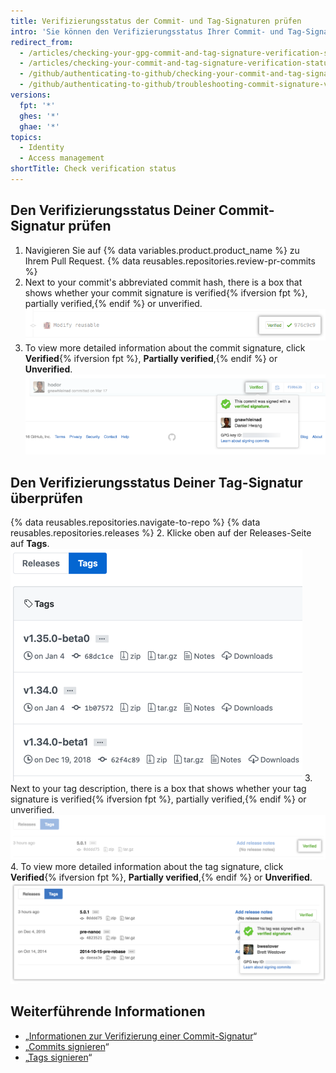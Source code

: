 ```yaml
---
title: Verifizierungsstatus der Commit- und Tag-Signaturen prüfen
intro: 'Sie können den Verifizierungsstatus Ihrer Commit- und Tag-Signaturen auf {% data variables.product.product_name %} überprüfen.'
redirect_from:
  - /articles/checking-your-gpg-commit-and-tag-signature-verification-status/
  - /articles/checking-your-commit-and-tag-signature-verification-status
  - /github/authenticating-to-github/checking-your-commit-and-tag-signature-verification-status
  - /github/authenticating-to-github/troubleshooting-commit-signature-verification/checking-your-commit-and-tag-signature-verification-status
versions:
  fpt: '*'
  ghes: '*'
  ghae: '*'
topics:
  - Identity
  - Access management
shortTitle: Check verification status
---
```


## Den Verifizierungsstatus Deiner Commit-Signatur prüfen

1. Navigieren Sie auf {% data variables.product.product_name %} zu Ihrem Pull Request.
{% data reusables.repositories.review-pr-commits %}
3. Next to your commit's abbreviated commit hash, there is a box that shows whether your commit signature is verified{% ifversion fpt %}, partially verified,{% endif %} or unverified. ![Signierter Commit](/assets/images/help/commits/gpg-signed-commit-verified-without-details.png)
4. To view more detailed information about the commit signature, click **Verified**{% ifversion fpt %}, **Partially verified**,{% endif %} or **Unverified**. ![Verifizierter signierter Commit](/assets/images/help/commits/gpg-signed-commit_verified_details.png)

## Den Verifizierungsstatus Deiner Tag-Signatur überprüfen

{% data reusables.repositories.navigate-to-repo %}
{% data reusables.repositories.releases %}
2. Klicke oben auf der Releases-Seite auf **Tags**. ![Tags-Seite](/assets/images/help/releases/tags-list.png)
3. Next to your tag description, there is a box that shows whether your tag signature is verified{% ifversion fpt %}, partially verified,{% endif %} or unverified. ![Verifizierte Tag-Signatur](/assets/images/help/commits/gpg-signed-tag-verified.png)
4. To view more detailed information about the tag signature, click **Verified**{% ifversion fpt %}, **Partially verified**,{% endif %} or **Unverified**. ![Verifizierter signierter Tag](/assets/images/help/commits/gpg-signed-tag-verified-details.png)

## Weiterführende Informationen

- „[Informationen zur Verifizierung einer Commit-Signatur](/articles/about-commit-signature-verification)“
- „[Commits signieren](/articles/signing-commits)“
- „[Tags signieren](/articles/signing-tags)“
